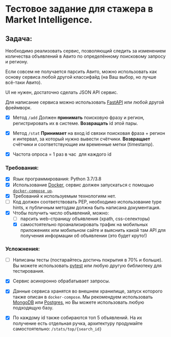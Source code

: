 # Тестовое задание для стажера в Market Intelligence.

## Задача:

Необходимо реализовать сервис, позволяющий следить за изменением количества объявлений в Авито по определённому поисковому запросу и региону.

Если совсем не получается парсить Авито, можно использовать как основу сервиса любой другой классифайд (на Ваш выбор, но лучше всё-таки Авито).

UI не нужен, достаточно сделать JSON API сервис.

Для написание сервиса можно использовать [FastAPI](https://github.com/tiangolo/fastapi) или любой другой фреймворк.

- [x] Метод `/add` Должен **принимать** поисковую фразу и регион, регистрировать их в системе. **Возвращать** id этой пары.
- [x] Метод `/stat` **Принимает** на вход id связки поисковая фраза + регион и интервал, за который нужно вывести счётчики. **Возвращает** счётчики и соответствующие им временные метки (timestamp).

- [x] Частота опроса = 1 раз в час  для каждого id

### Требования:

- [x] Язык программирования: Python 3.7/3.8
- [x] Использование [Docker](https://www.docker.com), сервис должен запускаться с помощью [`docker-compose up`](https://docs.docker.com/compose/reference/up/).
- [x] Требований к используемым технологиям нет.
- [ ] Код должен соответствовать PEP, необходимо использование type hints, к публичным методам должна быть написана документация.
- [x] Чтобы получить число объявлений, можно:
    - [ ] парсить web-страницу объявления (xpath, css-селекторы)
    - [x] самостоятельно проанализировать трафик на мобильных приложениях или мобильном сайте и выяснить какой там API для получения информации об объявлении (это будет круто!)

### Усложнения:

- [ ] Написаны тесты (постарайтесь достичь покрытия в 70% и больше). Вы можете использовать [pytest](https://docs.pytest.org/en/latest/) или любую другую библиотеку для тестирования.
- [x] Сервис асинхронно обрабатывает запросы.
- [x] Данные сервиса хранятся во внешнем хранилище, запуск которого также описан в `docker-compose`. Мы рекомендуем использовать [MongoDB](https://www.mongodb.com) или [Postgres](https://www.postgresql.org/), но Вы можете использовать любую подходящую базу.
- [x] По каждому id также собираются топ 5 объявлений. На их получение есть отдельная ручка, архитектуру продумайте самостоятельно: ```/stats/top/{search_id}```


